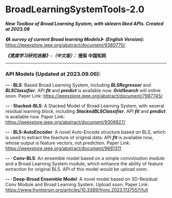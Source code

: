 # BroadLearningSystemTools-2.0



***New Toolbox of Broad Learning System, with sklearn liked APIs. Created at 2023.08***

***《A survey of current Broad learning Models》- (English Version):*** https://ieeexplore.ieee.org/abstract/document/9380770/

***《宽度学习研究进展》-（中文版）：*** **搜索 中国知网**

---

### API Models (Updated at 2023.09.06):

**-- · BLS**: Based Broad Learning System, including ***BLSRegressor*** and ***BLSClassifier***. API ***fit*** and ***predict*** is available now. ***GridSearch*** will online soon. Paper Link: https://ieeexplore.ieee.org/abstract/document/7987745/

**-- · Stacked-BLS**: A Stacked Model of Broad Learning System, with several residual learning block, including ***StackedBLSClassifier***. API ***fit*** and ***predict*** is available now. Paper Link: https://ieeexplore.ieee.org/abstract/document/9308927/

**-- · BLS-AutoEncoder**: A novel Auto-Encode structure based on BLS, which is used to extract the feacture of original data. API ***fit*** is available now, whose output is feature vectors, not prediction. Paper Link: https://ieeexplore.ieee.org/abstract/document/9661311

**-- · Conv-BLS**: An ensemble model based on a simple convoloution module and a Broad Learning System module, which enhance the ability of feature extraction for original BLS. API of this model would be upload sonn.

**-- · Deep-Broad Ensemble Model**: A novel model based on 3D-Residual Conv Module and Broad Learning System. Upload soon. Paper Link: https://www.frontiersin.org/articles/10.3389/fnins.2023.1137557/full

